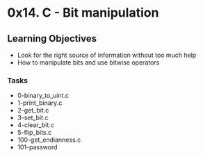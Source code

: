 # 0x14. C - Bit manipulation

## Learning Objectives
- Look for the right source of information without too much help
- How to manipulate bits and use bitwise operators

### Tasks
- 0-binary_to_uint.c
- 1-print_binary.c
- 2-get_bit.c
- 3-set_bit.c
- 4-clear_bit.c
- 5-flip_bits.c
- 100-get_endianness.c
- 101-password
